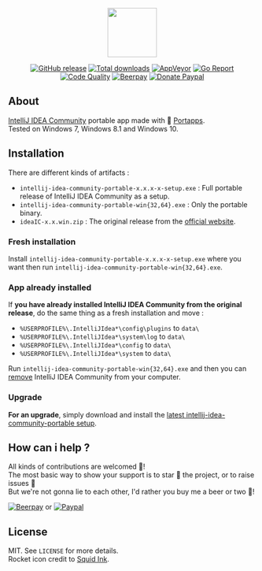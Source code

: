 <p align="center"><a href="https://github.com/portapps/intellij-idea-community-portable" target="_blank"><img width="100" src="https://github.com/portapps/intellij-idea-community-portable/blob/master/res/papp.png"></a></p>

<p align="center">
  <a href="https://github.com/portapps/intellij-idea-community-portable/releases/latest"><img src="https://img.shields.io/github/release/portapps/intellij-idea-community-portable.svg?style=flat-square" alt="GitHub release"></a>
  <a href="https://github.com/portapps/intellij-idea-community-portable/releases/latest"><img src="https://img.shields.io/github/downloads/portapps/intellij-idea-community-portable/total.svg?style=flat-square" alt="Total downloads"></a>
  <a href="https://ci.appveyor.com/project/crazy-max/intellij-idea-community-portable"><img src="https://img.shields.io/appveyor/ci/crazy-max/intellij-idea-community-portable.svg?style=flat-square" alt="AppVeyor"></a>
  <a href="https://goreportcard.com/report/github.com/portapps/intellij-idea-community-portable"><img src="https://goreportcard.com/badge/github.com/portapps/intellij-idea-community-portable?style=flat-square" alt="Go Report"></a>
  <a href="https://www.codacy.com/app/portapps/intellij-idea-community-portable"><img src="https://img.shields.io/codacy/grade/31e7c2052f2648fe866e942b8c3b0fa0.svg?style=flat-square" alt="Code Quality"></a>
  <a href="https://beerpay.io/portapps/portapps"><img src="https://img.shields.io/beerpay/portapps/portapps.svg?style=flat-square" alt="Beerpay"></a>
  <a href="https://www.paypal.com/cgi-bin/webscr?cmd=_s-xclick&hosted_button_id=WQD7AQGPDEPSG"><img src="https://img.shields.io/badge/donate-paypal-7057ff.svg?style=flat-square" alt="Donate Paypal"></a>
</p>

## About

[IntelliJ IDEA Community](https://www.jetbrains.com/idea/) portable app made with 🚀 [Portapps](https://github.com/portapps).<br />
Tested on Windows 7, Windows 8.1 and Windows 10.

## Installation

There are different kinds of artifacts :

* `intellij-idea-community-portable-x.x.x-x-setup.exe` : Full portable release of IntelliJ IDEA Community as a setup.
* `intellij-idea-community-portable-win{32,64}.exe` : Only the portable binary.
* `ideaIC-x.x.win.zip` : The original release from the [official website](https://www.jetbrains.com/idea/download/#section=windows).

### Fresh installation

Install `intellij-idea-community-portable-x.x.x-x-setup.exe` where you want then run `intellij-idea-community-portable-win{32,64}.exe`.

### App already installed

If **you have already installed IntelliJ IDEA Community from the original release**, do the same thing as a fresh installation and move :

* `%USERPROFILE%\.IntelliJIdea*\config\plugins` to `data\`
* `%USERPROFILE%\.IntelliJIdea*\system\log` to `data\`
* `%USERPROFILE%\.IntelliJIdea*\config` to `data\`
* `%USERPROFILE%\.IntelliJIdea*\system` to `data\`

Run `intellij-idea-community-portable-win{32,64}.exe` and then you can [remove](https://support.microsoft.com/en-us/instantanswers/ce7ba88b-4e95-4354-b807-35732db36c4d/repair-or-remove-programs) IntelliJ IDEA Community from your computer.

### Upgrade

**For an upgrade**, simply download and install the [latest intellij-idea-community-portable setup](https://github.com/portapps/intellij-idea-community-portable/releases/latest).

## How can i help ?

All kinds of contributions are welcomed :raised_hands:!<br />
The most basic way to show your support is to star :star2: the project, or to raise issues :speech_balloon:<br />
But we're not gonna lie to each other, I'd rather you buy me a beer or two :beers:!

[![Beerpay](https://beerpay.io/portapps/portapps/badge.svg?style=beer-square)](https://beerpay.io/portapps/portapps)
or [![Paypal](https://raw.githubusercontent.com/portapps/portapps/master/res/paypal.svg)](https://www.paypal.com/cgi-bin/webscr?cmd=_s-xclick&hosted_button_id=WQD7AQGPDEPSG)

## License

MIT. See `LICENSE` for more details.<br />
Rocket icon credit to [Squid Ink](http://thesquid.ink).
